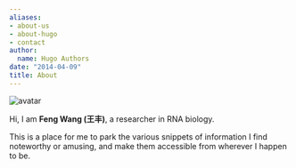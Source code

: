 ```yaml
---
aliases:
- about-us
- about-hugo
- contact
author:
  name: Hugo Authors
date: "2014-04-09"
title: About
---
```


![avatar](/img/avatar.png)


Hi, I am **Feng Wang (王丰)**, a researcher in RNA biology.

This is a place for me to park the various snippets of information I find noteworthy or amusing, and make them accessible from wherever I happen to be. 



